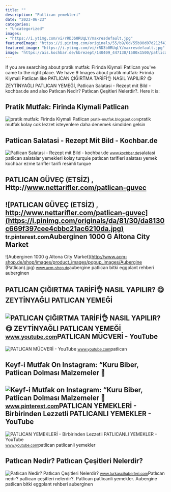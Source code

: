 ```yaml
---
title: ""
description: "Patlican yemekleri̇"
date: "2023-06-23"
categories:
- "Uncategorized"
images:
- "https://i.ytimg.com/vi/rRD3b0RUqLY/maxresdefault.jpg"
featuredImage: "https://i.pinimg.com/originals/55/b9/0d/55b90d07d212f4199de94094e7a9a2e8.jpg"
featured_image: "https://i.ytimg.com/vi/rRD3b0RUqLY/maxresdefault.jpg"
image: "https://ais.kochbar.de/kbrezept/140409_447130/1500x1500/patlican-salatasi-rezept.jpg"
---
```


If you are searching about pratik mutfak: Firinda Kiymali Patlican you've came to the right place. We have 9 Images about pratik mutfak: Firinda Kiymali Patlican like PATLICAN ÇIĞIRTMA TARİFİ👌 NASIL YAPILIR? 😋 ZEYTİNYAĞLI PATLICAN YEMEĞİ, Patlican Salatasi - Rezept mit Bild - kochbar.de and also Patlıcan Nedir? Patlıcan Çeşitleri Nelerdir?. Here it is:

Pratik Mutfak: Firinda Kiymali Patlican
---------------------------------------

 ![pratik mutfak: Firinda Kiymali Patlican](https://3.bp.blogspot.com/-WKa3fft9G4Q/T1ABWe1vzTI/AAAAAAAAAJ4/n_v2uSHc460/s1600/IMG_1599.JPG) <small>pratik-mutfak.blogspot.com</small>pratik mutfak kolay cok lezzet isteyenlere daha denemek simdiden gelsin

Patlican Salatasi - Rezept Mit Bild - Kochbar.de
------------------------------------------------

 ![Patlican Salatasi - Rezept mit Bild - kochbar.de](https://ais.kochbar.de/kbrezept/140409_447130/1500x1500/patlican-salatasi-rezept.jpg) <small>www.kochbar.de</small>salatasi patlican salatalar yemekleri kolay turquie patlıcan tarifleri salatası yemek kochbar ezme tarifler tarifi resimli turque

PATLICAN GÜVEÇ (ETSİZ) , Http://www.nettarifler.com/patlican-guvec
------------------------------------------------------------------

 ![PATLICAN GÜVEÇ (ETSİZ) , http://www.nettarifler.com/patlican-guvec](https://i.pinimg.com/originals/da/81/30/da8130c669f397cee4cbbc21ac6210da.jpg) <small>tr.pinterest.com</small>Auberginen 1000 G Altona City Market
------------------------------------

 ![Auberginen 1000 g Altona City Market](http://www.acm-shop.de/shop/images/product_images/popup_images/Aubergine (Patlican).jpg) <small>www.acm-shop.de</small>aubergine patlican bitki eggplant rehberi auberginen

PATLICAN ÇIĞIRTMA TARİFİ👌 NASIL YAPILIR? 😋 ZEYTİNYAĞLI PATLICAN YEMEĞİ
----------------------------------------------------------------------

 ![PATLICAN ÇIĞIRTMA TARİFİ👌 NASIL YAPILIR? 😋 ZEYTİNYAĞLI PATLICAN YEMEĞİ](https://i.ytimg.com/vi/rRD3b0RUqLY/maxresdefault.jpg) <small>www.youtube.com</small>PATLICAN MÜCVERİ - YouTube
--------------------------

 ![PATLICAN MÜCVERİ - YouTube](https://i.ytimg.com/vi/FjJJM0BhC1g/maxresdefault.jpg) <small>www.youtube.com</small>patlican

Keyf-i Mutfak On Instagram: “Kuru Biber, Patlican Dolması Malzemeler 📌
----------------------------------------------------------------------

 ![Keyf-i Mutfak on Instagram: “Kuru Biber, Patlican Dolması Malzemeler 📌](https://i.pinimg.com/originals/55/b9/0d/55b90d07d212f4199de94094e7a9a2e8.jpg) <small>www.pinterest.com</small>PATLICAN YEMEKLERİ - Birbirinden Lezzetli PATLICANLI YEMEKLER - YouTube
-----------------------------------------------------------------------

 ![PATLICAN YEMEKLERİ - Birbirinden Lezzetli PATLICANLI YEMEKLER - YouTube](https://i.ytimg.com/vi/8BVoKrzklmo/maxresdefault.jpg) <small>www.youtube.com</small>patlican patlicanli yemekler

Patlıcan Nedir? Patlıcan Çeşitleri Nelerdir?
--------------------------------------------

 ![Patlıcan Nedir? Patlıcan Çeşitleri Nelerdir?](http://www.turkascihaberleri.com/Resimler/patlican-nedir-patlican-cesitleri-nelerdir-06.jpg) <small>www.turkascihaberleri.com</small>Patlıcan nedir? patlıcan çeşitleri nelerdir?. Patlican patlicanli yemekler. Aubergine patlican bitki eggplant rehberi auberginen
